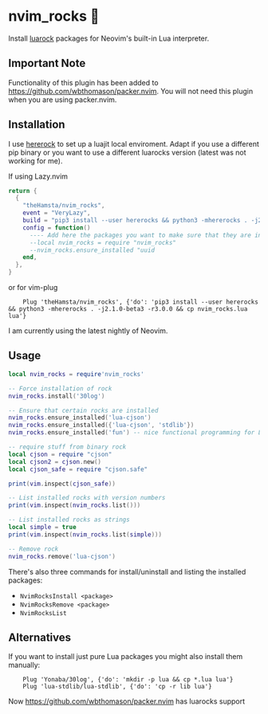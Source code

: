 # nvim_rocks 🤘

Install [luarock](https://luarocks.org/) packages for Neovim's built-in Lua interpreter.

## Important Note

Functionality of this plugin has been added to https://github.com/wbthomason/packer.nvim. You will not need this plugin
when you are using packer.nvim.

## Installation

I use [hererock](https://github.com/luarocks/hererocks) to set up a luajit local enviroment.
Adapt if you use a different pip binary or you want to use a different luarocks version (latest was not working for me).

If using Lazy.nvim
```lua
return {
  {
    "theHamsta/nvim_rocks",
    event = "VeryLazy",
    build = "pip3 install --user hererocks && python3 -mhererocks . -j2.1.0-beta3 -r3.0.0 && cp nvim_rocks.lua lua",
    config = function()
      ---- Add here the packages you want to make sure that they are installed
      --local nvim_rocks = require "nvim_rocks"
      --nvim_rocks.ensure_installed "uuid
    end,
  },
}
```

or for vim-plug
```vim
    Plug 'theHamsta/nvim_rocks', {'do': 'pip3 install --user hererocks && python3 -mhererocks . -j2.1.0-beta3 -r3.0.0 && cp nvim_rocks.lua lua'}
```

I am currently using the latest nightly of Neovim.

## Usage

```lua
local nvim_rocks = require'nvim_rocks'

-- Force installation of rock
nvim_rocks.install('30log')

-- Ensure that certain rocks are installed
nvim_rocks.ensure_installed('lua-cjson')
nvim_rocks.ensure_installed({'lua-cjson', 'stdlib'})
nvim_rocks.ensure_installed('fun') -- nice functional programming for LuaJIT!

-- require stuff from binary rock
local cjson = require "cjson"
local cjson2 = cjson.new()
local cjson_safe = require "cjson.safe"

print(vim.inspect(cjson_safe))

-- List installed rocks with version numbers
print(vim.inspect(nvim_rocks.list()))

-- List installed rocks as strings
local simple = true
print(vim.inspect(nvim_rocks.list(simple)))

-- Remove rock
nvim_rocks.remove('lua-cjson')
```

There's also three commands for install/uninstall and listing the installed packages:

 * `NvimRocksInstall <package>`
 * `NvimRocksRemove <package>`
 * `NvimRocksList`

## Alternatives

If you want to install just pure Lua packages you might also install them manually:

```vim
    Plug 'Yonaba/30log', {'do': 'mkdir -p lua && cp *.lua lua'}
    Plug 'lua-stdlib/lua-stdlib', {'do': 'cp -r lib lua'}
```

Now https://github.com/wbthomason/packer.nvim has luarocks support
